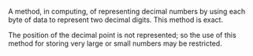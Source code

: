 A method, in computing, of representing decimal numbers by using each
byte of data to represent two decimal digits. This method is exact.

The position of the decimal point is not represented; so the use of this
method for storing very large or small numbers may be restricted.
